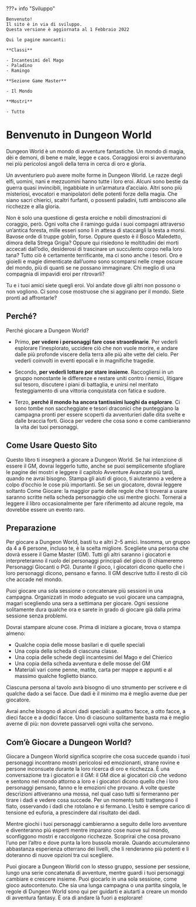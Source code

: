 ???+ info "Sviluppo"

    Benvenuto!  
    Il sito è in via di sviluppo.  
    Questa versione è aggiornata al 1 Febbraio 2022  
    
    Qui le pagine mancanti:

    **Classi**

    - Incantesimi del Mago
    - Paladino
    - Ramingo

    **Sezione Game Master**

    - Il Mondo
    
    **Mostri**

    - Tutto
 
# Benvenuto in Dungeon World

Dungeon World è un mondo di avventure fantastiche. 
Un mondo di magia, dèi e demoni, di bene e male, legge e caos. 
Coraggiosi eroi si avventurano nei più pericolosi angoli della terra in cerca di oro e gloria.

Un avventuriero può avere molte forme in Dungeon World.
Le razze degli elfi, uomini, nani e mezzuomini hanno tutte i loro eroi.
Alcuni sono bestie da guerra quasi invincibili, ingabbiate in un’armatura d’acciaio.
Altri sono più misteriosi, evocatori e manipolatori delle potenti forze della magia.
Che siano sacri chierici, scaltri furfanti, o possenti paladini, tutti ambiscono alle ricchezze e alla gloria.

Non è solo una questione di gesta eroiche e nobili dimostrazioni di coraggio, però.
Ogni volta che il ramingo guida i suoi compagni attraverso un’antica foresta,
mille esseri sono lì in attesa di staccargli la testa a morsi.
Bavose orde di truppe goblin, forse. Oppure questo è il Bosco Maledetto,
dimora della Strega Grigia? Oppure qui risiedono le moltitudini dei morti accecati dall’odio,
desiderosi di trascinare un succulento corpo nella loro tana? Tutto ciò è certamente terrificante,
ma ci sono anche i tesori. Oro e gioielli e magie dimenticate dall’uomo sono scomparsi
nelle crepe oscure del mondo, più di quanti se ne possano immaginare.
Chi meglio di una compagnia di impavidi eroi per ritrovarli?

Tu e i tuoi amici siete quegli eroi.
Voi andate dove gli altri non possono o non vogliono.
Ci sono cose mostruose che si aggirano per il mondo.
Siete pronti ad affrontarle?

## Perché?
Perché giocare a Dungeon World?

* Primo, **per vedere i personaggi fare cose straordinarie**. Per vederli esplorare l’inesplorato, uccidere ciò che non vuole morire, e andare dalle più profonde viscere della terra alle più alte vette del cielo. Per vederli coinvolti in eventi epocali e in magnifiche tragedie.

* Secondo, **per vederli lottare per stare insieme**. Raccogliersi in un gruppo nonostante le differenze e restare uniti contro i nemici, litigare sul tesoro, discutere i piani di battaglia, e unirsi nel meritato festeggiamento di una vittoria conquistata con fatica e sudore.

* Terzo, **perché il mondo ha ancora tantissimi luoghi da esplorare**. Ci sono tombe non saccheggiate e tesori draconici che punteggiano la campagna pronti per essere scoperti da avventurieri dalle dita svelte e dalle braccia forti. Gioca per vedere che cosa sono e come cambieranno la vita dei tuoi personaggi.

## Come Usare Questo Sito
Questo libro ti insegnerà a giocare a Dungeon World. Se hai intenzione di essere il GM, dovrai leggerlo tutto, anche se puoi semplicemente sfogliare le pagine dei mostri e leggere il capitolo Avventure Avanzate più tardi, quando ne avrai bisogno. Stampa gli aiuti di gioco, ti aiuteranno a vedere a colpo d’occhio le cose più importanti. Se sei un giocatore, dovrai leggere soltanto Come Giocare: la maggior parte delle regole che ti troverai a usare saranno scritte nella scheda personaggio che usi mentre giochi. Tornerai a leggere il libro occasionalmente per fare riferimento ad alcune regole, ma dovrebbe essere un evento raro.

## Preparazione
Per giocare a Dungeon World, basti tu e altri 2–5 amici. Insomma, un gruppo da 4 a 6 persone, incluso te, è la scelta migliore. Scegliete una persona che dovrà essere il Game Master (GM). Tutti gli altri saranno i giocatori e interpreteranno il ruolo dei personaggi principali del gioco (li chiameremo Personaggi Giocanti o PG). Durante il gioco, i giocatori dicono quello che i loro personaggi dicono, pensano e fanno. Il GM descrive tutto il resto di ciò che accade nel mondo.

Puoi giocare una sola sessione o concatenare più sessioni in una campagna. Organizzati in modo adeguato se vuoi giocare una campagna, magari scegliendo una sera a settimana per giocare. Ogni sessione solitamente dura qualche ora e sarete in grado di giocare già dalla prima sessione senza problemi.

Dovrai stampare alcune cose. Prima di iniziare a giocare, trova o stampa almeno:

* Qualche copia delle mosse basilari e di quelle speciali
* Una copia della scheda di ciascuna classe.
* Una copia delle schede degli incantesimi del Mago e del Chierico
* Una copia della scheda avventura e delle mosse del GM
* Materiali vari come penne, matite, carta per mappe e appunti e al massimo qualche foglietto bianco.

Ciascuna persona al tavolo avrà bisogno di uno strumento per scrivere e di qualche dado a sei facce. Due dadi è il minimo ma è meglio averne due per giocatore.

Avrai anche bisogno di alcuni dadi speciali: a quattro facce, a otto facce, a dieci facce e a dodici facce. Uno di ciascuno solitamente basta ma è meglio averne di più: non dovrete passarveli ogni volta che servono.

## Com’è Giocare a Dungeon World?
Giocare a Dungeon World significa scoprire che cosa succede quando i tuoi personaggi incontrano mostri pericolosi ed emozionanti, strane rovine e persone inconsuete durante la loro ricerca di oro e ricchezza. È una conversazione tra i giocatori e il GM: il GM dice ai giocatori ciò che vedono e sentono nel mondo attorno a loro e i giocatori dicono quello che i loro personaggi pensano, fanno e le emozioni che provano. A volte queste descrizioni attiveranno una mossa, nel qual caso tutti si fermeranno per tirare i dadi e vedere cosa succede. Per un momento tutti trattengono il fiato, osservando i dadi che rotolano e si fermano. L’esito è sempre carico di tensione ed euforia, a prescindere dal risultato dei dadi.

Mentre giochi i tuoi personaggi cambieranno a seguito delle loro avventure e diventeranno più esperti mentre imparano cose nuove sul mondo, sconfiggono mostri e raccolgono ricchezze. Scoprirai che cosa provano l’uno per l’altro e dove punta la loro bussola morale. Quando accumuleranno abbastanza esperienza otterrano dei livelli, che li renderanno più potenti e li doteranno di nuove opzioni tra cui scegliere.

Puoi giocare a Dungeon World con lo stesso gruppo, sessione per sessione, lungo una serie concatenata di avventure, mentre guardi i tuoi personaggi cambiare e crescere insieme. Puoi giocarlo in una sola sessione, come gioco autocontenuto. Che sia una lunga campagna o una partita singola, le regole di Dungeon World sono qui per guidarti e aiutarti a creare un mondo di avventura fantasy. È ora di andare là fuori a esplorare!
